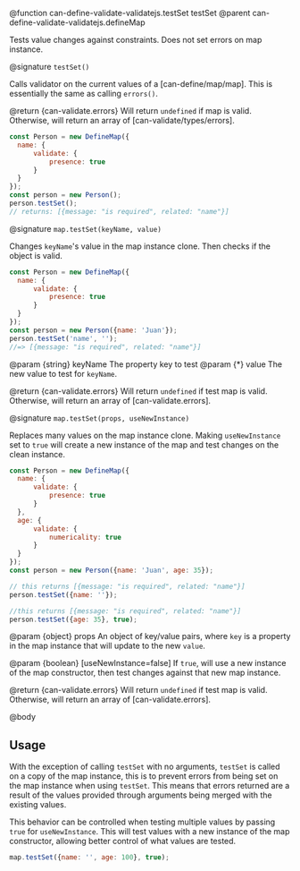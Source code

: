 @function can-define-validate-validatejs.testSet testSet
@parent can-define-validate-validatejs.defineMap

Tests value changes against constraints. Does not set errors on map instance.

@signature `testSet()`

  Calls validator on the current values of a [can-define/map/map]. This is essentially the same as
  calling `errors()`.

  @return {can-validate.errors} Will return `undefined` if map is valid.
  Otherwise, will return an array of [can-validate/types/errors].

  ```js
const Person = new DefineMap({
	name: {
		validate: {
			presence: true
		}
	}
});
const person = new Person();
person.testSet();
// returns: [{message: "is required", related: "name"}]
  ```

@signature `map.testSet(keyName, value)`

  Changes `keyName`'s value in the map instance clone. Then checks if the object is valid.
  ```js
const Person = new DefineMap({
	name: {
		validate: {
			presence: true
		}
	}
});
const person = new Person({name: 'Juan'});
person.testSet('name', '');
//=> [{message: "is required", related: "name"}]
  ```

  @param {string} keyName The property key to test
  @param {*} value The new value to test for `keyName`.

  @return {can-validate.errors} Will return `undefined` if test map is valid.
  Otherwise, will return an array of [can-validate.errors].

@signature `map.testSet(props, useNewInstance)`

  Replaces many values on the map instance clone. Making `useNewInstance` set to
  `true` will create a new instance of the map and test changes on the clean instance.

  ```js
const Person = new DefineMap({
	name: {
		validate: {
			presence: true
		}
	},
	age: {
		validate: {
			numericality: true
		}
	}
});
const person = new Person({name: 'Juan', age: 35});

// this returns [{message: "is required", related: "name"}]
person.testSet({name: ''});

//this returns [{message: "is required", related: "name"}]
person.testSet({age: 35}, true);
  ```

  @param {object} props An object of key/value pairs, where `key` is a property in
  the map instance that will update to the new `value`.

  @param {boolean} [useNewInstance=false] If `true`, will use a new instance of the
  map constructor, then test changes against that new map instance.

  @return {can-validate.errors} Will return `undefined` if test map is valid.
  Otherwise, will return an array of [can-validate.errors].

@body

## Usage

With the exception of calling `testSet` with no arguments, `testSet` is called on a copy of the map instance, this is to prevent errors from
being set on the map instance when using `testSet`. This means that errors returned are a result of the values provided through arguments being merged with the existing values.

This behavior can be controlled when testing multiple values by passing `true` for `useNewInstance`. This will test values with a new instance of the map constructor, allowing better control of what values are tested.

```js
map.testSet({name: '', age: 100}, true);
```
